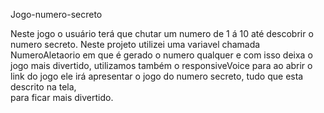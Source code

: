Jogo-numero-secreto

Neste jogo o usuário terá que chutar um numero de 1 á 10 até descobrir o numero secreto.
Neste projeto utilizei uma variavel chamada NumeroAletaorio em que é gerado o numero qualquer e com isso deixa o jogo mais divertido, utilizamos também o responsiveVoice para ao abrir o link do jogo ele irá apresentar o jogo do numero secreto, tudo que esta descrito na tela, <br>
para ficar mais divertido.
